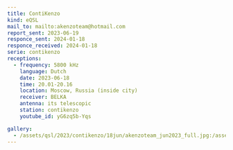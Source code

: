 ```yaml
---
title: ContiKenzo
kind: eQSL
mail_to: mailto:akenzoteam@hotmail.com
report_sent: 2023-06-19
responce_sent: 2024-01-18
responce_received: 2024-01-18
serie: contikenzo
receptions:
  - frequency: 5800 kHz
    language: Dutch
    date: 2023-06-18
    time: 20.01-20.16
    location: Moscow, Russia (inside city)
    receiver: BELKA
    antenna: its telescopic
    station: contikenzo
    youtube_id: yG6zq5b-Yqs

gallery:
  - /assets/qsl/2023/contikenzo/18jun/akenzoteam_jun2023_full.jpg:/assets/qsl/2023/contikenzo/18jun/akenzoteam_jun2023_small.jpg
---
```

